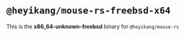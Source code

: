 # `@heyikang/mouse-rs-freebsd-x64`

This is the **x86_64-unknown-freebsd** binary for `@heyikang/mouse-rs`
